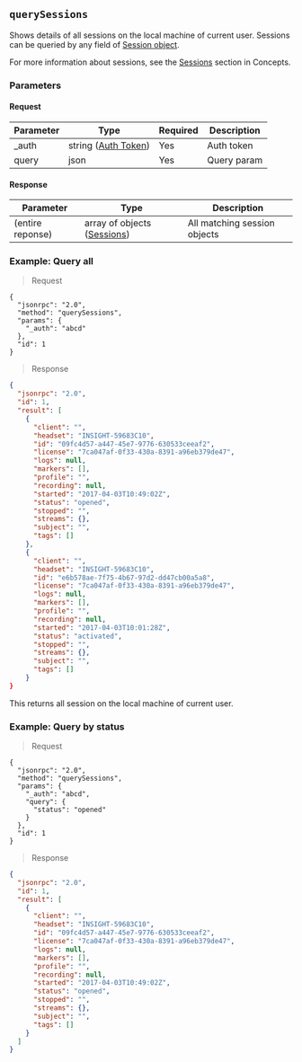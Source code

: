 ## `querySessions`

<div class="fullwidth">

Shows details of all sessions on the local machine of current user. Sessions can be queried by any field of [Session object](#session-object).

For more information about sessions, see the [Sessions](#sessions) section in Concepts.


### Parameters

#### Request

Parameter | Type   | Required | Description
--------- | ----   | -------- | -----------
_auth     | string ([Auth Token](#auth-token))  | Yes | Auth token
query     | json   | Yes | Query param

#### Response

Parameter | Type   | Description
--------- | ----   | -----------
(entire reponse) | array of objects ([Sessions](#session-object)) | All matching session objects

</div>


### Example: Query all

> Request

```json--raw
{
  "jsonrpc": "2.0",
  "method": "querySessions",
  "params": {
    "_auth": "abcd"
  },
  "id": 1
}
```

> Response

```json
{
  "jsonrpc": "2.0",
  "id": 1,
  "result": [
    {
      "client": "",
      "headset": "INSIGHT-59683C10",
      "id": "09fc4d57-a447-45e7-9776-630533ceeaf2",
      "license": "7ca047af-0f33-430a-8391-a96eb379de47",
      "logs": null,
      "markers": [],
      "profile": "",
      "recording": null,
      "started": "2017-04-03T10:49:02Z",
      "status": "opened",
      "stopped": "",
      "streams": {},
      "subject": "",
      "tags": []
    },
    {
      "client": "",
      "headset": "INSIGHT-59683C10",
      "id": "e6b578ae-7f75-4b67-97d2-dd47cb00a5a8",
      "license": "7ca047af-0f33-430a-8391-a96eb379de47",
      "logs": null,
      "markers": [],
      "profile": "",
      "recording": null,
      "started": "2017-04-03T10:01:28Z",
      "status": "activated",
      "stopped": "",
      "streams": {},
      "subject": "",
      "tags": []
    }
}
```

This returns all session on the local machine of current user.

### Example: Query by status

> Request

```json--raw
{
  "jsonrpc": "2.0",
  "method": "querySessions",
  "params": {
    "_auth": "abcd",
    "query": {
      "status": "opened"
    }
  },
  "id": 1
}
```
> Response

```json
{
  "jsonrpc": "2.0",
  "id": 1,
  "result": [
    {
      "client": "",
      "headset": "INSIGHT-59683C10",
      "id": "09fc4d57-a447-45e7-9776-630533ceeaf2",
      "license": "7ca047af-0f33-430a-8391-a96eb379de47",
      "logs": null,
      "markers": [],
      "profile": "",
      "recording": null,
      "started": "2017-04-03T10:49:02Z",
      "status": "opened",
      "stopped": "",
      "streams": {},
      "subject": "",
      "tags": []
    }
  ]
}
```

